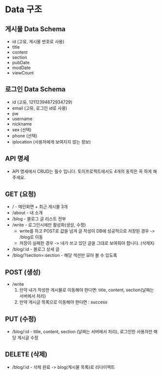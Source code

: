 # Data 구조

## 게시물 Data Schema

- id (고유, 게시물 번호로 사용)
- title
- content
- section
- pubDate
- modDate
- viewCount

## 로그인 Data Schema

- id (고유, 12112394872934729)
- email (고유, 로그인 id로 사용)
- pw
- username
- nickname
- sex (선택)
- phone (선택)
- iplocation (사용자에게 보여지지 않는 정보)

## API 명세

- API 명세에서 CRUD는 필수 입니다. 토이프로젝트에서도 4개의 동작은 꼭 하게 해주세요.

## GET (요청)

- / - 메인화면 + 최근 게시물 3개
- /about - 내 소개
- /blog - 블로그 글 리스트 전부
- /write - 로그인시에만 활성화(생성, 수정)
  - write를 하고 POST로 값을 넘겨 글 작성이 DB에 성공적으로 저장된 경우 -> /blog로 이동
  - 저장이 실패한 경우 -> 내가 쓰고 있던 글을 그대로 보여줘야 합니다. (삭제X)
- /blog/:id - 블로그 상세 글
- /blog/?section=:section - 해당 섹션만 모아 볼 수 있도록

## POST (생성)

- /write
  1. 만약 내가 작성한 게시물로 이동해야 한다면:
     title, content, section(날짜는 서버에서 처리)
  2. 만약 게시글 목록으로 이동해야 한다면 : success

## PUT (수정)

- /blog/:id - title, content, section (날짜는 서버에서 처리), 로그인한 사용자만 해당 게시글 수정

## DELETE (삭제)

- /blog/:id - 삭제 완료 -> blog(게시물 목록)로 리다이렉트
